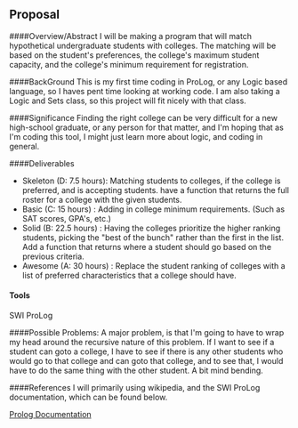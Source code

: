 


## Proposal

####Overview/Abstract
I will be making a program that will match hypothetical undergraduate students with colleges. The matching will be based on the student's preferences, the college's maximum student capacity, and the college's minimum requirement for registration.

####BackGround
This is my first time coding in ProLog, or any Logic based language, so I haves pent time looking at working code. I am also taking a Logic and Sets class, so this project will fit nicely with that class.

####Significance
Finding the right college can be very difficult for a new high-school graduate, or any person for that matter, and I'm hoping that as I'm coding this tool, I might just learn more about logic, and coding in general.

####Deliverables


 - Skeleton (D: 7.5 hours): Matching students to colleges, if the college is preferred, and is accepting students. have a function that returns the full roster for a college with the given students.
 - Basic (C: 15 hours) : Adding in college minimum requirements. (Such as SAT scores, GPA's, etc.)
 - Solid (B: 22.5 hours) : Having the colleges prioritize the higher ranking students, picking the "best of the bunch" rather than the first in the list. Add a function that returns where a student should go based on the previous criteria.
 - Awesome (A: 30 hours) : Replace the student ranking of colleges with a list of preferred characteristics that a college should have. 

#### Tools
SWI ProLog

####Possible Problems:
A major problem, is that I'm going to have to wrap my head around the recursive nature of this problem. If I want to see if a student can goto a college, I have to see if there is any other students who would go to that college and can goto that college, and to see that, I would have to do the same thing with the other student. A bit mind bending.

####References
I will primarily using wikipedia, and the SWI ProLog documentation, which can be found below.

[Prolog Documentation](http://www.swi-prolog.org/download/stable)